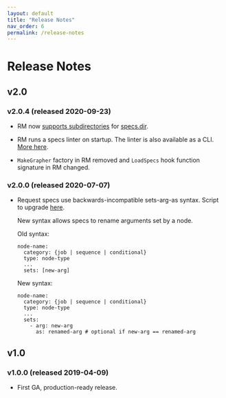 ```yaml
---
layout: default
title: "Release Notes"
nav_order: 6
permalink: /release-notes
---
```


# Release Notes

## v2.0

### v2.0.4 (released 2020-09-23)

* RM now [supports subdirectories](/spincycle/v2.0/develop/requests) for [specs.dir](/spincycle/v2.0/operate/configure#rm.specs.dir).

* RM runs a specs linter on startup. The linter is also available as a CLI. [More here](/spincycle/v2.0/develop/requests).

* `MakeGrapher` factory in RM removed and `LoadSpecs` hook function signature in RM changed.

### v2.0.0 (released 2020-07-07)

* Request specs use backwards-incompatible sets-arg-as syntax. Script to upgrade [here](https://github.com/square/spincycle/tree/master/util/reformat-yaml/).

  New syntax allows specs to rename arguments set by a node.

  Old syntax:
  ```
  node-name:
    category: {job | sequence | conditional}
    type: node-type
    ...
    sets: [new-arg]
  ```
  New syntax:
  ```
  node-name:
    category: {job | sequence | conditional}
    type: node-type
    ...
    sets:
      - arg: new-arg
        as: renamed-arg # optional if new-arg == renamed-arg
  ```

## v1.0

### v1.0.0 (released 2019-04-09)

* First GA, production-ready release.
